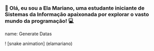 ### 👋 Olá, eu sou a Ela Mariano, uma estudante iniciante de Sistemas da Informação apaixonada por explorar o vasto mundo da programação! 💻
name: Generate Datas

! [snake animation] (elamariano)
  
